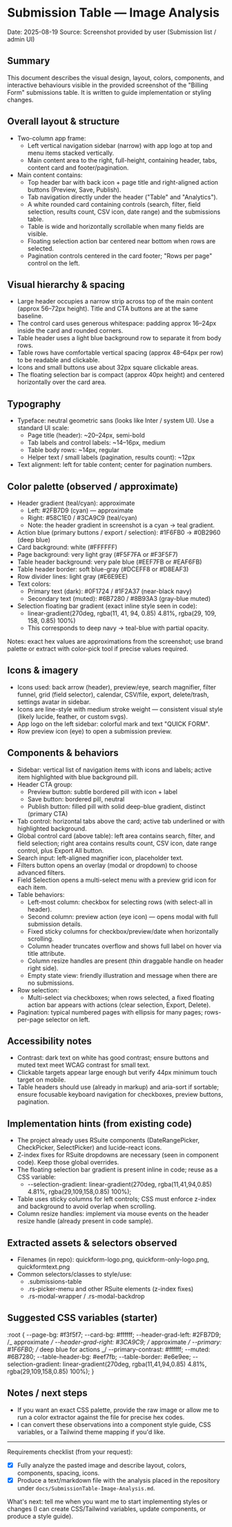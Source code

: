 # Submission Table — Image Analysis

Date: 2025-08-19
Source: Screenshot provided by user (Submission list / admin UI)

## Summary

This document describes the visual design, layout, colors, components, and interactive behaviours visible in the provided screenshot of the "Billing Form" submissions table. It is written to guide implementation or styling changes.

## Overall layout & structure

- Two-column app frame:
  - Left vertical navigation sidebar (narrow) with app logo at top and menu items stacked vertically.
  - Main content area to the right, full-height, containing header, tabs, content card and footer/pagination.
- Main content contains:
  - Top header bar with back icon + page title and right-aligned action buttons (Preview, Save, Publish).
  - Tab navigation directly under the header ("Table" and "Analytics").
  - A white rounded card containing controls (search, filter, field selection, results count, CSV icon, date range) and the submissions table.
  - Table is wide and horizontally scrollable when many fields are visible.
  - Floating selection action bar centered near bottom when rows are selected.
  - Pagination controls centered in the card footer; "Rows per page" control on the left.

## Visual hierarchy & spacing

- Large header occupies a narrow strip across top of the main content (approx 56–72px height). Title and CTA buttons are at the same baseline.
- The control card uses generous whitespace: padding approx 16–24px inside the card and rounded corners.
- Table header uses a light blue background row to separate it from body rows.
- Table rows have comfortable vertical spacing (approx 48–64px per row) to be readable and clickable.
- Icons and small buttons use about 32px square clickable areas.
- The floating selection bar is compact (approx 40px height) and centered horizontally over the card area.

## Typography

- Typeface: neutral geometric sans (looks like Inter / system UI). Use a standard UI scale:
  - Page title (header): ~20–24px, semi-bold
  - Tab labels and control labels: ~14–16px, medium
  - Table body rows: ~14px, regular
  - Helper text / small labels (pagination, results count): ~12px
- Text alignment: left for table content; center for pagination numbers.

## Color palette (observed / approximate)

- Header gradient (teal/cyan): approximate
  - Left: #2FB7D9 (cyan) — approximate
  - Right: #58C1E0 / #3CA9C9 (teal/cyan)
  - Note: the header gradient in screenshot is a cyan → teal gradient.
- Action blue (primary buttons / export / selection): #1F6FB0 → #0B2960 (deep blue)
- Card background: white (#FFFFFF)
- Page background: very light gray (#F5F7FA or #F3F5F7)
- Table header background: very pale blue (#EEF7FB or #EAF6FB)
- Table header border: soft blue-gray (#DCEFF8 or #D8EAF3)
- Row divider lines: light gray (#E6E9EE)
- Text colors:
  - Primary text (dark): #0F1724 / #1F2A37 (near-black navy)
  - Secondary text (muted): #6B7280 / #8B93A3 (gray-blue muted)
- Selection floating bar gradient (exact inline style seen in code):
  - linear-gradient(270deg, rgba(11, 41, 94, 0.85) 4.81%, rgba(29, 109, 158, 0.85) 100%)
  - This corresponds to deep navy -> teal-blue with partial opacity.

Notes: exact hex values are approximations from the screenshot; use brand palette or extract with color-pick tool if precise values required.

## Icons & imagery

- Icons used: back arrow (header), preview/eye, search magnifier, filter funnel, grid (field selector), calendar, CSV/file, export, delete/trash, settings avatar in sidebar.
- Icons are line-style with medium stroke weight — consistent visual style (likely lucide, feather, or custom svgs).
- App logo on the left sidebar: colorful mark and text "QUICK FORM".
- Row preview icon (eye) to open a submission preview.

## Components & behaviors

- Sidebar: vertical list of navigation items with icons and labels; active item highlighted with blue background pill.
- Header CTA group:
  - Preview button: subtle bordered pill with icon + label
  - Save button: bordered pill, neutral
  - Publish button: filled pill with solid deep-blue gradient, distinct (primary CTA)
- Tab control: horizontal tabs above the card; active tab underlined or with highlighted background.
- Global control card (above table): left area contains search, filter, and field selection; right area contains results count, CSV icon, date range control, plus Export All button.
- Search input: left-aligned magnifier icon, placeholder text.
- Filters button opens an overlay (modal or dropdown) to choose advanced filters.
- Field Selection opens a multi-select menu with a preview grid icon for each item.
- Table behaviors:
  - Left-most column: checkbox for selecting rows (with select-all in header).
  - Second column: preview action (eye icon) — opens modal with full submission details.
  - Fixed sticky columns for checkbox/preview/date when horizontally scrolling.
  - Column header truncates overflow and shows full label on hover via title attribute.
  - Column resize handles are present (thin draggable handle on header right side).
  - Empty state view: friendly illustration and message when there are no submissions.
- Row selection:
  - Multi-select via checkboxes; when rows selected, a fixed floating action bar appears with actions (clear selection, Export, Delete).
- Pagination: typical numbered pages with ellipsis for many pages; rows-per-page selector on left.

## Accessibility notes

- Contrast: dark text on white has good contrast; ensure buttons and muted text meet WCAG contrast for small text.
- Clickable targets appear large enough but verify 44px minimum touch target on mobile.
- Table headers should use <th> (already in markup) and aria-sort if sortable; ensure focusable keyboard navigation for checkboxes, preview buttons, pagination.

## Implementation hints (from existing code)

- The project already uses RSuite components (DateRangePicker, CheckPicker, SelectPicker) and lucide-react icons.
- Z-index fixes for RSuite dropdowns are necessary (seen in component code). Keep those global overrides.
- The floating selection bar gradient is present inline in code; reuse as a CSS variable:
  - --selection-gradient: linear-gradient(270deg, rgba(11,41,94,0.85) 4.81%, rgba(29,109,158,0.85) 100%);
- Table uses sticky columns for left controls; CSS must enforce z-index and background to avoid overlap when scrolling.
- Column resize handles: implement via mouse events on the header resize handle (already present in code sample).

## Extracted assets & selectors observed

- Filenames (in repo): quickform-logo.png, quickform-only-logo.png, quickformtext.png
- Common selectors/classes to style/use:
  - .submissions-table
  - .rs-picker-menu and other RSuite elements (z-index fixes)
  - .rs-modal-wrapper / .rs-modal-backdrop

## Suggested CSS variables (starter)

:root {
--page-bg: #f3f5f7;
--card-bg: #ffffff;
--header-grad-left: #2FB7D9; /_ approximate _/
--header-grad-right: #3CA9C9; /_ approximate _/
--primary: #1F6FB0; /_ deep blue for actions _/
--primary-contrast: #ffffff;
--muted: #6B7280;
--table-header-bg: #eef7fb;
--table-border: #e6e9ee;
--selection-gradient: linear-gradient(270deg, rgba(11,41,94,0.85) 4.81%, rgba(29,109,158,0.85) 100%);
}

## Notes / next steps

- If you want an exact CSS palette, provide the raw image or allow me to run a color extractor against the file for precise hex codes.
- I can convert these observations into a component style guide, CSS variables, or a Tailwind theme mapping if you'd like.

---

Requirements checklist (from your request):

- [x] Fully analyze the pasted image and describe layout, colors, components, spacing, icons.
- [x] Produce a text/markdown file with the analysis placed in the repository under `docs/SubmissionTable-Image-Analysis.md`.

What's next: tell me when you want me to start implementing styles or changes (I can create CSS/Tailwind variables, update components, or produce a style guide).
